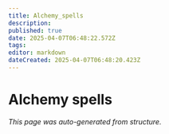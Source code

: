 ```yaml
---
title: Alchemy_spells
description: 
published: true
date: 2025-04-07T06:48:22.572Z
tags: 
editor: markdown
dateCreated: 2025-04-07T06:48:20.423Z
---
```


# Alchemy spells

*This page was auto-generated from structure.*